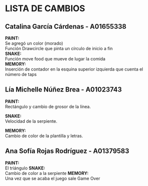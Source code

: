 # LISTA DE CAMBIOS<br>


## Catalina García Cárdenas - A01655338 <br>
<b> PAINT:<br> </b>
Se agregó un color (morado) <br>
Función Drawcircle que pinta un círculo de inicio a fin<br>
<b>SNAKE:<br></b>
Función move food que mueve de lugar la comida<br>
<b>MEMORY:<br></b>
Inserción de contador en la esquina superior izquierda que cuenta el número de taps<br>


## Lía Michelle Núñez Brea - A01023743<br>
<b> PAINT:<br> </b>
Rectángulo y cambio de grosor de la línea. <br>

<b>SNAKE:<br></b>
Velocidad de la serpiente. <br>

<b>MEMORY:<br></b>
Cambio de color de la plantilla y letras. <br>



## Ana Sofía Rojas Rodríguez  - A01379583<br>
<b> PAINT:<br> </b>
El triángulo
<b>SNAKE:<br></b>
Cambio de color a la serpiente
<b>MEMORY:<br></b>
Una vez que se acaba el juego sale Game Over

